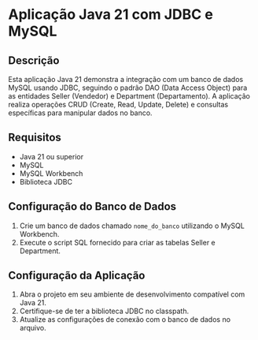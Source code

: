# Aplicação Java 21 com JDBC e MySQL

## Descrição

Esta aplicação Java 21 demonstra a integração com um banco de dados MySQL usando JDBC, seguindo o padrão DAO (Data Access Object) para as entidades Seller (Vendedor) e Department (Departamento). A aplicação realiza operações CRUD (Create, Read, Update, Delete) e consultas específicas para manipular dados no banco.

## Requisitos

- Java 21 ou superior
- MySQL
- MySQL Workbench
- Biblioteca JDBC

## Configuração do Banco de Dados

1. Crie um banco de dados chamado `nome_do_banco` utilizando o MySQL Workbench.
2. Execute o script SQL fornecido para criar as tabelas Seller e Department.

## Configuração da Aplicação

1. Abra o projeto em seu ambiente de desenvolvimento compatível com Java 21.
2. Certifique-se de ter a biblioteca JDBC no classpath.
3. Atualize as configurações de conexão com o banco de dados no arquivo.
